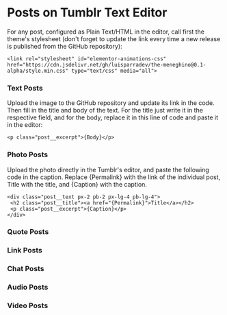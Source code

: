 # Posts on Tumblr Text Editor

For any post, configured as Plain Text/HTML in the editor, call first the theme's stylesheet (don't forget to update the link every time a new release is published from the GitHub repository):

~~~
<link rel="stylesheet" id="elementor-animations-css" href="https://cdn.jsdelivr.net/gh/luisparradev/the-meneghino@0.1-alpha/style.min.css" type="text/css" media="all">
~~~

### Text Posts

Upload the image to the GitHub repository and update its link in the code. Then fill in the title and body of the text. For the title just write it in the respective field, and for the body, replace it in this line of code and paste it in the editor:

~~~
<p class="post__excerpt">{Body}</p>
~~~

### Photo Posts

Upload the photo directly in the Tumblr's editor, and paste the following code in the caption. Replace {Permalink} with the link of the individual post, Title with the title, and {Caption} with the caption.

~~~
<div class="post__text px-2 pb-2 px-lg-4 pb-lg-4">
 <h2 class="post__title"><a href="{Permalink}">Title</a></h2>
 <p class="post__excerpt">{Caption}</p>
</div>
~~~

### Quote Posts



### Link Posts



### Chat Posts



### Audio Posts



### Video Posts
